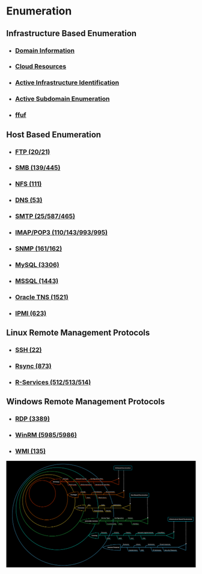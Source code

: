 # Enumeration

## Infrastructure Based Enumeration
- ### [Domain Information](Infrastructure_Based_Enumeration/Domain_Information.md)
- ### [Cloud Resources](Infrastructure_Based_Enumeration/Domain_Information.md)
- ### [Active Infrastructure Identification](Infrastructure_Based_Enumeration\Active_Infrastructure_Identification.md)
- ### [Active Subdomain Enumeration](Infrastructure_Based_Enumeration\Active_Subdomain_Enumeration.md)
- ### [ffuf](Infrastructure_Based_Enumeration\ffuf_cheatsheet.md)

## Host Based Enumeration
- ### [FTP (20/21)](Host_Based_Enumeration/FTP.md)
- ### [SMB (139/445)](Host_Based_Enumeration/SMB.md)
- ### [NFS (111)](Host_Based_Enumeration/NFS.md)
- ### [DNS (53)](Host_Based_Enumeration/DNS.md)
- ### [SMTP (25/587/465)](Host_Based_Enumeration/SMTP.md)
- ### [IMAP/POP3 (110/143/993/995)](Host_Based_Enumeration/IMAP_POP3.md)
- ### [SNMP (161/162)](Host_Based_Enumeration/SNMP.md)
- ### [MySQL (3306)](Host_Based_Enumeration/MySQL.md)
- ### [MSSQL (1443)](Host_Based_Enumeration//MSSQL.md)
- ### [Oracle TNS (1521)](Host_Based_Enumeration/Oracle_TNS.md)
- ### [IPMI (623)](Host_Based_Enumeration/IPMI.md)

## Linux Remote Management Protocols
- ### [SSH (22)](Linux_Remote_Management_Protocols/SSH.md)
- ### [Rsync (873)](Linux_Remote_Management_Protocols/Rsync.md)
- ### [R-Services (512/513/514)](Linux_Remote_Management_Protocols/R-Services.md)


## Windows Remote Management Protocols
- ### [RDP (3389)](Windows_Remote_Management_Protocols/RDP.md)
- ### [WinRM (5985/5986)](Windows_Remote_Management_Protocols/WinRM.md)
- ### [WMI (135)](Windows_Remote_Management_Protocols/WMI.md)

<p align="center">
  <img src="/Immagini/Enumeration/enumeration-1.png" />
</p>
